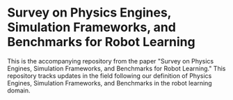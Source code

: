 # Survey on Physics Engines, Simulation Frameworks, and Benchmarks for Robot Learning
This is the accompanying repository from the paper "Survey on Physics Engines, Simulation Frameworks, and Benchmarks for Robot Learning." This repository tracks updates in the field following our definition of Physics Engines, Simulation Frameworks, and Benchmarks in the robot learning domain.

